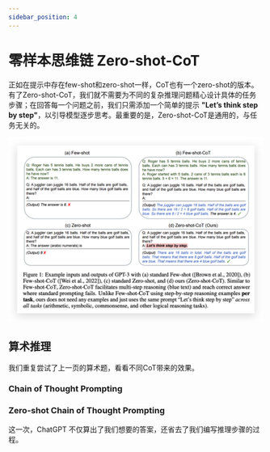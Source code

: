 ```yaml
---
sidebar_position: 4
---
```


# 零样本思维链 Zero-shot-CoT

正如在提示中存在few-shot和zero-shot一样，CoT也有一个zero-shot的版本。有了Zero-shot-CoT，我们就不需要为不同的复杂推理问题精心设计具体的任务步骤；在回答每一个问题之前，我们只需添加一个简单的提示 **"Let’s think step by step"**，以引导模型逐步思考。最重要的是，Zero-shot-CoT是通用的，与任务无关的。

![zCoT](./img/zCoT.png)

## 算术推理

我们重复尝试了上一页的算术题，看看不同CoT带来的效果。

### Chain of Thought Prompting

<div trydyno-embed="" openai-model="text-davinci-003" initial-prompt="Leah had 32 chocolates and her sister had 42. If they ate 35, how many pieces do they have left in total? \nOriginally, Leah had 32 chocolates. Her sister had 42. So in total they had 32 + 42 = 74. After eating 35, they
had 74 - 35 = 39. The answer is 39.\n\nLeah had 53 chocolates and her sister had 31. If they ate 25, how many pieces do they have left in total?" initial-response="Originally, Leah had 53 chocolates. Her sister had 31. So in total they had 53 + 31 = 84. After eating 25, they
had 84 - 25 = 59. The answer is 59." max-tokens="256" box-rows="18" model-temp="0" top-p="0"></div>

### Zero-shot Chain of Thought Prompting

<div trydyno-embed="" openai-model="text-davinci-003" initial-prompt="Leah had 53 chocolates and her sister had 31. If they ate 25, how many pieces do they have left in total?\n\nLet’s think step by step" initial-response="Leah had 53 chocolates\nHer sister had 31 chocolates\nThey ate 25 chocolates\n\nSo we can do:\n53 + 31 = 84\n84 - 25 = 59\n\nTherefore, Leah and her sister have 59 pieces of chocolate left in total." max-tokens="256" box-rows="18" model-temp="0.5" top-p="1.0"></div>

这一次，ChatGPT 不仅算出了我们想要的答案，还省去了我们编写推理步骤的过程。


